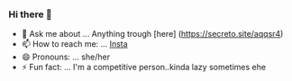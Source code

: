 ### Hi there 👋
- 💬 Ask me about ... Anything trough [here] (https://secreto.site/aqqsr4)
- 📫 How to reach me: ... [Insta](https://www.instagram.com/aisyakareninaa/)
- 😄 Pronouns: ... she/her
- ⚡ Fun fact: ... I'm a competitive person..kinda lazy sometimes ehe
